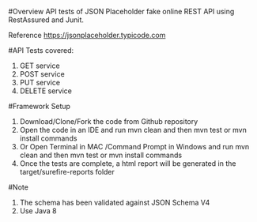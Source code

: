 #Overview
API tests of JSON Placeholder fake online REST API using RestAssured and Junit.

Reference 
https://jsonplaceholder.typicode.com


#API Tests covered:
1. GET service
2. POST service
3. PUT service
4. DELETE service



#Framework Setup
1. Download/Clone/Fork the code from Github repository
2. Open the code in an IDE and run mvn clean and then mvn test or mvn install commands
3. Or Open Terminal in MAC /Command Prompt in Windows and run mvn clean and then mvn test or mvn install commands
4. Once the tests are complete, a html report will be generated in the target/surefire-reports folder

#Note
1. The schema has been validated against JSON Schema V4 
2. Use Java 8

